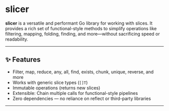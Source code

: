 # slicer

**slicer** is a versatile and performant Go library for working with slices. It provides a rich set of functional-style methods to simplify operations like filtering, mapping, folding, finding, and more—without sacrificing speed or readability.

---

## ✨ Features

- Filter, map, reduce, any, all, find, exists, chunk, unique, reverse, and more
- Works with generic slice types (`[]T`)
- Immutable operations (returns new slices)
- Extensible: Chain multiple calls for functional-style pipelines
- Zero dependencies — no reliance on reflect or third-party libraries

---